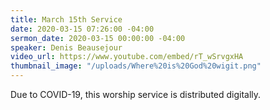 ```yaml
---
title: March 15th Service
date: 2020-03-15 07:26:00 -04:00
sermon_date: 2020-03-15 00:00:00 -04:00
speaker: Denis Beausejour
video_url: https://www.youtube.com/embed/rT_wSrvgxHA
thumbnail_image: "/uploads/Where%20is%20God%20wigit.png"
---
```


Due to COVID-19, this worship service is distributed digitally.